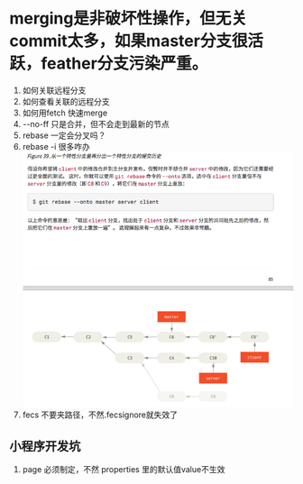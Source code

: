 # merging是非破坏性操作，但无关commit太多，如果master分支很活跃，feather分支污染严重。

1. 如何关联远程分支
2. 如何查看关联的远程分支
3. 如何用fetch 快速merge
4. --no-ff 只是合并，但不会走到最新的节点
5. rebase 一定会分叉吗？
6. rebase -i 很多咋办
![实现一下](2019-11-16-02-02-22.png)
7. fecs 不要夹路径，不然.fecsignore就失效了


## 小程序开发坑
1. page 必须制定，不然 properties 里的默认值value不生效